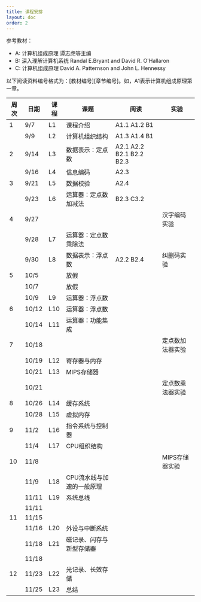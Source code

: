 ```yaml
---
title: 课程安排
layout: doc
order: 2
---
```


参考教材：

- A: 计算机组成原理 谭志虎等主编
- B: 深入理解计算机系统 Randal E.Bryant and David R. O'Hallaron
- C: 计算机组成原理 David A. Patternson and John L. Hennessy

以下阅读资料编号格式为：[教材编号][章节编号]。如，A1表示计算机组成原理第一章。

| 周次 | 日期 | 课程 | 课题 | 阅读 | 实验 |
|---|---|---|---|---|---|
|  1  |  9/7  |  L1  | 课程介绍 | A1.1 A1.2 B1 |  |
|     |  9/9  |  L2  | 计算机组织结构 | A1.3 A1.4 B1 |  |
|  2  |  9/14 |  L3  | 数据表示：定点数 | A2.1 A2.2 B2.1 B2.2 B2.3 |  |
|     |  9/16 |  L4  | 信息编码 | A2.3 |  |
|  3  |  9/21 |  L5  | 数据校验 | A2.4 |  |
|     |  9/23 |  L6  | 运算器：定点数加减法 | B2.3 C3.2 |  |
|  4  |  9/27 |      |  |  | 汉字编码实验 |
|     |  9/28 |  L7  | 运算器：定点数乘除法 | |  |
|     |  9/30 |  L8  | 数据表示：浮点数 | A2.2 B2.4 | 纠删码实验 |
|  5  | 10/5  |      | 放假 |  |  |
|     | 10/7  |      | 放假 |  |  |
|     | 10/9  |  L9  | 运算器：浮点数 |  |  |
|  6  | 10/12 |  L10 | 运算器：浮点数 |  |  |
|     | 10/14 |  L11 | 运算器：功能集成 |  |  |
|  7  | 10/18 |      |  |  | 定点数加法器实验 |
|     | 10/19 |  L12 | 寄存器与内存 |  |  |
|     | 10/21 |  L13 | MIPS存储器 |  |  |
|     | 10/21 |      |  |  | 定点数乘法器实验 |
|  8  | 10/26 |  L14 | 缓存系统 |  |  |
|     | 10/28 |  L15 | 虚拟内存 |  |  |
|  9  | 11/2  |  L16 | 指令系统与控制器 |  |  |
|     | 11/4  |  L17 | CPU组织结构 |  |  |
| 10  | 11/8  |      |  |  | MIPS存储器实验 |
|     | 11/9  |  L18 | CPU流水线与加速的一般原理 |  |  |
|     | 11/11 |  L19 | 系统总线 |  |  |
|     | 11/11 |      |  |  |  |
| 11  | 11/15 |      |  |  |  |
|     | 11/16 |  L20 | 外设与中断系统 |  |  |
|     | 11/18 |  L21 | 磁记录、闪存与新型存储器 |  |  |
|     | 11/18 |      |  |  |  |
| 12  | 11/23 |  L22 | 光记录、长效存储 |  |  |
|     | 11/25 |  L23 | 总结 |  |  |